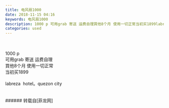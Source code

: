 ```yaml
---
title: 电风扇1000
date: 2018-11-15 04:16
keywords: 电风扇1000
description: 1000 p 可用grab 寄送 运费自理買他8个月 使用一切正常当初买1899labreza  hotel。quezon city
categories: used
---
```

<td class="t_f" id="postmessage_2279620">

<br/>
<br/>
1000 p <br/>
可用grab 寄送 运费自理<br/>
買他8个月 使用一切正常<br/>
当初买1899<br/>
<br/>
labreza  hotel。quezon city<br/>
<img alt="" border="0" class="zoom" data-cf-modified-1b97befec4a83a9c52faf297-="" file="http://www.flw.ph/data/appbyme/upload/image/201811/15/t3JDZVoJ0Hgx.jpg" id="aimg_DQPOP" lazyloadthumb="1" onclick="" onmouseover="" src="http://www.flw.ph/data/appbyme/upload/image/201811/15/t3JDZVoJ0Hgx.jpg"/><br/>
<br/>
<img alt="" border="0" class="zoom" data-cf-modified-1b97befec4a83a9c52faf297-="" file="http://www.flw.ph/data/appbyme/upload/image/201811/15/FE9GU1VT7tJZ.jpg" id="aimg_hNZMz" lazyloadthumb="1" onclick="" onmouseover="" src="http://www.flw.ph/data/appbyme/upload/image/201811/15/FE9GU1VT7tJZ.jpg"/><br/>
<br/>
</td>
###### 转载自[菲龙网]